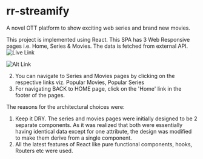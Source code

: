 # rr-streamify
A novel OTT platform to show exciting web series and brand new movies.

This project is implemented using React. This SPA has 3 Web Responsive pages i.e. Home, Series & Movies. The data is fetched from external API.
![Live Link](https://safe-escarpment-90366.herokuapp.com/pages/home)

![Alt Link](https://github.com/venky4c/rr-streamify/blob/master/dist/src/RRStreamify.gif)

2. You can navigate to Series and Movies pages by clicking on the respective links viz. Popular Movies, Popular Series
3. For navigating BACK to HOME page, click on the 'Home' link in the footer of the pages.

The reasons for the architectural choices were:
1. Keep it DRY. The series and movies pages were initially designed to be 2 separate components. As it was realized that both were essentially having identical data except for one attribute, the design was modified to make them derive from a single component.
2. All the latest features of React like pure functional components, hooks, Routers etc were used.


